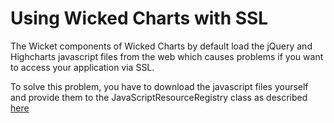 # Using Wicked Charts with SSL #

The Wicket components of Wicked Charts by default load the jQuery and Highcharts javascript files from the web which causes problems if you want to access your application via SSL.

To solve this problem, you have to download the javascript files yourself and provide them to the JavaScriptResourceRegistry class as described [here](DifferentJQueryAndHighchartsVersion.md)